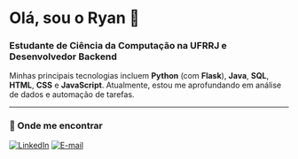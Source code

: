 # Olá, sou o Ryan 👋

### Estudante de Ciência da Computação na UFRRJ e Desenvolvedor Backend

Minhas principais tecnologias incluem **Python** (com **Flask**), **Java**, **SQL**, **HTML**, **CSS** e **JavaScript**. Atualmente, estou me aprofundando em análise de dados e automação de tarefas.

---

### 💬 Onde me encontrar

[![LinkedIn](https://img.shields.io/badge/LinkedIn-0077B5?style=for-the-badge&logo=linkedin&logoColor=white)](https://www.linkedin.com/in/SEU_USUARIO_DO_LINKEDIN)
[![E-mail](https://img.shields.io/badge/Gmail-D14836?style=for-the-badge&logo=gmail&logoColor=white)](mailto:ryanarmond@gmail.com)
